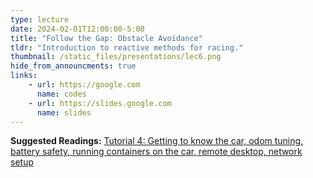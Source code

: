 ```yaml
---
type: lecture
date: 2024-02-01T12:00:00-5:00
title: "Follow the Gap: Obstacle Avoidance"
tldr: "Introduction to reactive methods for racing."
thumbnail: /static_files/presentations/lec6.png
hide_from_announcments: true
links: 
    - url: https://google.com
      name: codes
    - url: https://slides.google.com
      name: slides
---
```

**Suggested Readings:**
[Tutorial 4: Getting to know the car, odom tuning, battery safety, running containers on the car, remote desktop, network setup](https://google.com)
